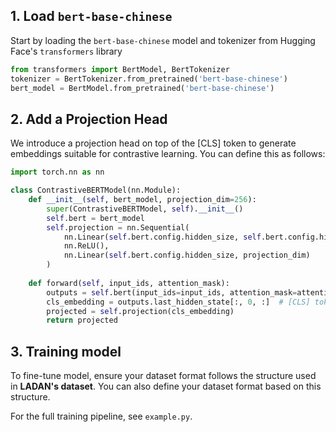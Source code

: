 ## 1. Load `bert-base-chinese`
Start by loading the `bert-base-chinese` model and tokenizer from Hugging Face's `transformers` library
```python
from transformers import BertModel, BertTokenizer
tokenizer = BertTokenizer.from_pretrained('bert-base-chinese')
bert_model = BertModel.from_pretrained('bert-base-chinese')
```
## 2. Add a Projection Head
We introduce a projection head on top of the [CLS] token to generate embeddings suitable for contrastive learning. You can define this as follows:
```python
import torch.nn as nn

class ContrastiveBERTModel(nn.Module):
    def __init__(self, bert_model, projection_dim=256):
        super(ContrastiveBERTModel, self).__init__()
        self.bert = bert_model
        self.projection = nn.Sequential(
            nn.Linear(self.bert.config.hidden_size, self.bert.config.hidden_size),
            nn.ReLU(),
            nn.Linear(self.bert.config.hidden_size, projection_dim)
        )
    
    def forward(self, input_ids, attention_mask):
        outputs = self.bert(input_ids=input_ids, attention_mask=attention_mask)
        cls_embedding = outputs.last_hidden_state[:, 0, :]  # [CLS] token
        projected = self.projection(cls_embedding)
        return projected
```
## 3. Training model 
To fine-tune model, ensure your dataset format follows the structure used in **LADAN's dataset**. You can also define your dataset format based on this structure.

For the full training pipeline, see `example.py`.